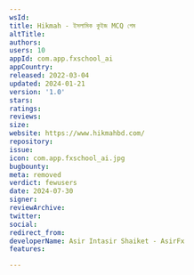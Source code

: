 ```yaml
---
wsId: 
title: Hikmah - ইসলামিক কুইজ MCQ গেম
altTitle: 
authors: 
users: 10
appId: com.app.fxschool_ai
appCountry: 
released: 2022-03-04
updated: 2024-01-21
version: '1.0'
stars: 
ratings: 
reviews: 
size: 
website: https://www.hikmahbd.com/
repository: 
issue: 
icon: com.app.fxschool_ai.jpg
bugbounty: 
meta: removed
verdict: fewusers
date: 2024-07-30
signer: 
reviewArchive: 
twitter: 
social: 
redirect_from: 
developerName: Asir Intasir Shaiket - AsirFx
features: 

---
```


